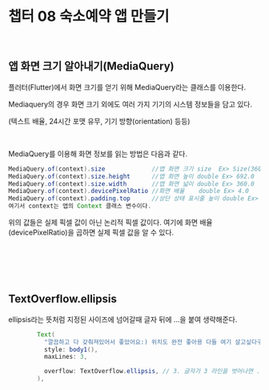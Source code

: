 # 챕터 08 숙소예약 앱 만들기
<br/>

## 앱 화면 크기 알아내기(MediaQuery)

플러터(Flutter)에서 화면 크기를 얻기 위해 MediaQuery라는 클래스를 이용한다.

Mediaquery의 경우 화면 크기 외에도 여러 가지 기기의 시스템 정보들을 담고 있다.

(텍스트 배율, 24시간 포맷 유무, 기기 방향(orientation) 등등)

​

MediaQuery를 이용해 화면 정보를 읽는 방법은 다음과 같다.
```java
MediaQuery.of(context).size             //앱 화면 크기 size  Ex> Size(360.0, 692.0)
MediaQuery.of(context).size.height      //앱 화면 높이 double Ex> 692.0 
MediaQuery.of(context).size.width       //앱 화면 넓이 double Ex> 360.0
MediaQuery.of(context).devicePixelRatio //화면 배율    double Ex> 4.0
MediaQuery.of(context).padding.top      //상단 상태 표시줄 높이 double Ex> 24.0
여기서 context는 앱의 Context 클래스 변수이다.
```
위의 값들은 실제 픽셀 값이 아닌 논리적 픽셀 값이다. 여기에 화면 배율(devicePixelRatio)을 곱하면 실제 픽셀 값을 알 수 있다.


<br/>
<br/>
<br/>
<br/>



## TextOverflow.ellipsis

ellipsis라는 뜻처럼 지정된 사이즈에 넘어갈때 글자 뒤에 ...을 붙여 생략해준다.
<br/>

```java
        Text(
          "깔끔하고 다 갖춰져있어서 좋았어요:) 위치도 완전 좋아용 다들 여기 살고싶다구ㅋㅋㅋㅋㅋ 화장실도 3개예요!!! 5명이서 씻는것도 전혀 불편함 없이 좋았어요^^ 이불도 포근하고 좋습니당ㅎㅎ",
          style: body1(),
          maxLines: 3,

          overflow: TextOverflow.ellipsis, // 3. 글자가 3 라인을 벗어나면 ... 처리된다.
        ),
```
<br/>
<br/>
<br/>
